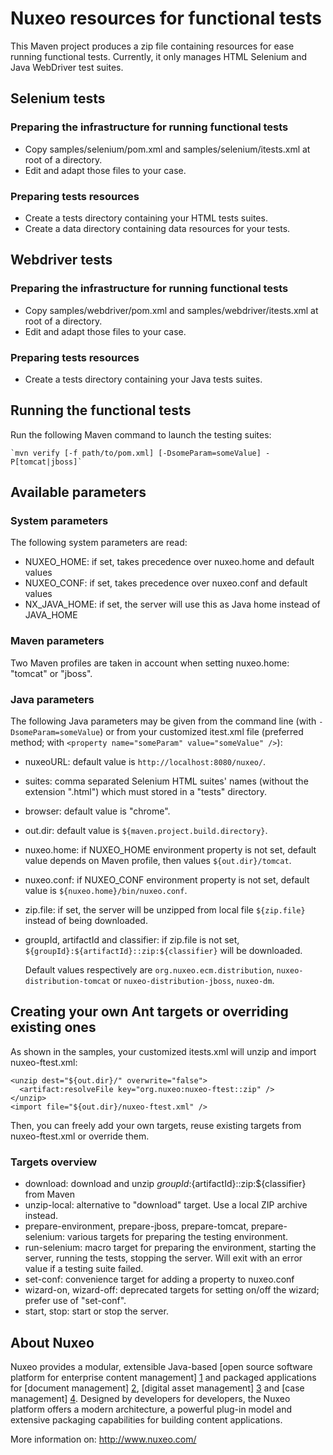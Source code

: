 # Nuxeo resources for functional tests

This Maven project produces a zip file containing resources for ease running functional tests.
Currently, it only manages HTML Selenium and Java WebDriver test suites.

## Selenium tests

### Preparing the infrastructure for running functional tests

  * Copy samples/selenium/pom.xml and samples/selenium/itests.xml at root of a directory.
  * Edit and adapt those files to your case.

### Preparing tests resources

  * Create a tests directory containing your HTML tests suites.
  * Create a data directory containing data resources for your tests.

## Webdriver tests

### Preparing the infrastructure for running functional tests

  * Copy samples/webdriver/pom.xml and samples/webdriver/itests.xml at root of a directory.
  * Edit and adapt those files to your case.

### Preparing tests resources

  * Create a tests directory containing your Java tests suites.

## Running the functional tests

  Run the following Maven command to launch the testing suites:

    `mvn verify [-f path/to/pom.xml] [-DsomeParam=someValue] -P[tomcat|jboss]`

## Available parameters

### System parameters

  The following system parameters are read:

  * NUXEO_HOME: if set, takes precedence over nuxeo.home and default values
  * NUXEO_CONF: if set, takes precedence over nuxeo.conf and default values
  * NX\_JAVA\_HOME: if set, the server will use this as Java home instead of JAVA_HOME

### Maven parameters

  Two Maven profiles are taken in account when setting nuxeo.home: "tomcat" or "jboss".

### Java parameters

  The following Java parameters may be given from the command line (with `-DsomeParam=someValue`)
  or from your customized itest.xml file (preferred method; with `<property name="someParam" value="someValue" />`):

  * nuxeoURL: default value is `http://localhost:8080/nuxeo/`.
  * suites: comma separated Selenium HTML suites' names (without the extension ".html") which must stored in a "tests" directory.
  * browser: default value is "chrome".
  * out.dir: default value is `${maven.project.build.directory}`.
  * nuxeo.home: if NUXEO_HOME environment property is not set, default value depends on Maven profile, then values `${out.dir}/tomcat`.
  * nuxeo.conf: if NUXEO_CONF environment property is not set, default value is `${nuxeo.home}/bin/nuxeo.conf`.
  * zip.file: if set, the server will be unzipped from local file `${zip.file}` instead of being downloaded.
  * groupId, artifactId and classifier: if zip.file is not set, `${groupId}:${artifactId}::zip:${classifier}` will be downloaded.

    Default values respectively are `org.nuxeo.ecm.distribution`, `nuxeo-distribution-tomcat` or `nuxeo-distribution-jboss`, `nuxeo-dm`.

## Creating your own Ant targets or overriding existing ones

  As shown in the samples, your customized itests.xml will unzip and import nuxeo-ftest.xml:

    <unzip dest="${out.dir}/" overwrite="false">
      <artifact:resolveFile key="org.nuxeo:nuxeo-ftest::zip" />
    </unzip>
    <import file="${out.dir}/nuxeo-ftest.xml" />

  Then, you can freely add your own targets, reuse existing targets from nuxeo-ftest.xml or override them.

### Targets overview

  * download: download and unzip ${groupId}:${artifactId}::zip:${classifier} from Maven
  * unzip-local: alternative to "download" target. Use a local ZIP archive instead.
  * prepare-environment, prepare-jboss, prepare-tomcat, prepare-selenium: various targets for preparing the testing environment.
  * run-selenium: macro target for preparing the environment, starting the server, running the tests, stopping the server.
  Will exit with an error value if a testing suite failed.
  * set-conf: convenience target for adding a property to nuxeo.conf
  * wizard-on, wizard-off: deprecated targets for setting on/off the wizard; prefer use of "set-conf".
  * start, stop: start or stop the server.

## About Nuxeo

Nuxeo provides a modular, extensible Java-based [open source software platform for enterprise content management] [1] and packaged
applications for [document management] [2], [digital asset management] [3] and [case management] [4]. Designed by developers for developers,
the Nuxeo platform offers a modern architecture, a powerful plug-in model and extensive packaging capabilities for building content applications.

[1]: http://www.nuxeo.com/en/products/ep
[2]: http://www.nuxeo.com/en/products/document-management
[3]: http://www.nuxeo.com/en/products/dam
[4]: http://www.nuxeo.com/en/products/case-management

More information on: <http://www.nuxeo.com/>